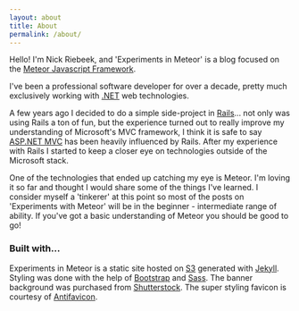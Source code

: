 ```yaml
---
layout: about
title: About
permalink: /about/
---
```

Hello!  I'm Nick Riebeek, and 'Experiments in Meteor' is a blog focused on the <a href="https://www.meteor.com/" target="_blank">Meteor Javascript Framework</a>.

I've been a professional software developer for over a decade, pretty much exclusively working with <a href="http://www.microsoft.com/net" target="_blank">.NET</a> web technologies.  

A few years ago I decided to do a simple side-project in <a href="http://rubyonrails.org/" target="_blank">Rails</a>... not only was using Rails a ton of fun, but the experience turned out to really improve my understanding of Microsoft's MVC framework, I think it is safe to say <a href="http://www.asp.net/mvc" target="_blank">ASP.NET MVC</a> has been heavily influenced by Rails.  After my experience with Rails I started to keep a closer eye on technologies outside of the Microsoft stack.

One of the technologies that ended up catching my eye is Meteor.  I'm loving it so far and thought I would share some of the things I've learned.  I consider myself a 'tinkerer' at this point so most of the posts on 'Experiments with Meteor' will be in the beginner - intermediate range of ability.  If you've got a basic understanding of Meteor you should be good to go!

### Built with...
Experiments in Meteor is a static site hosted on <a href="http://aws.amazon.com/s3/" target="_blank">S3</a> generated with <a href="http://jekyllrb.com/" target="_blank">Jekyll</a>.  Styling was done with the help of <a href="http://getbootstrap.com/" target="_blank">Bootstrap</a> and <a href="http://sass-lang.com/" target="_blank">Sass</a>.  The banner background was purchased from <a href="http://www.shutterstock.com/" target="_blank">Shutterstock</a>.  The super styling favicon is courtesy of <a href="http://antifavicon.com/" target="_blank">Antifavicon</a>.